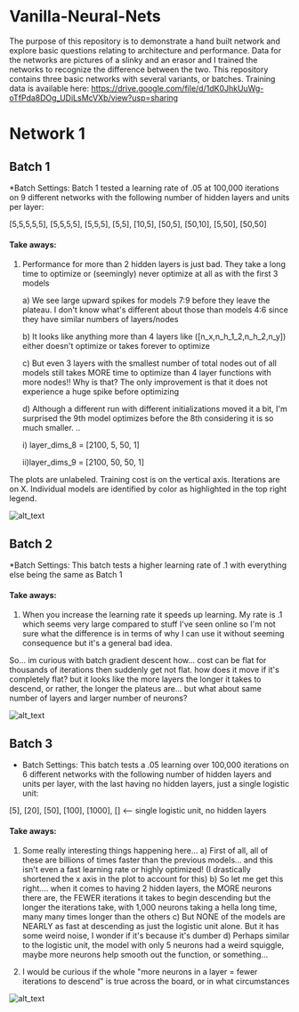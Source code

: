 # Vanilla-Neural-Nets

The purpose of this repository is to demonstrate a hand built network and explore basic questions relating to architecture and performance. Data for the networks are pictures of a slinky and an erasor and I trained the networks to recognize the difference between the two. This repository contains three basic networks with several variants, or batches. Training data is available here:
https://drive.google.com/file/d/1dK0JhkUuWg-oTfPda8DOg_UDiLsMcVXb/view?usp=sharing


# Network 1

## Batch 1
*Batch Settings: Batch 1 tested a learning rate of .05 at 100,000 iterations on 9 different networks with the following number of hidden layers and units per layer:

[5,5,5,5,5], [5,5,5,5], [5,5,5], [5,5], [10,5], [50,5], [50,10], [5,50], [50,50]

#### Take aways:

1) Performance for more than 2 hidden layers is just bad. They take a long time to optimize or (seemingly) never optimize at all as with the first 3 models

    a) We see large upward spikes for models 7:9 before they leave the plateau. I don't know what's different about those than models 4:6 since they have similar numbers of layers/nodes
    
    b) It looks like anything more than 4 layers like ([n_x,n_h_1_2,n_h_2,n_y]) either doesn't optimize or takes forever to optimize
    
    c) But even 3 layers with the smallest number of total nodes out of all models still takes MORE time to optimize than 4 layer functions with more nodes!! Why is that? The only improvement is that it does not experience a huge spike before optimizing
    
    d) Although a different run with different initializations moved it a bit, I'm surprised the 9th model optimizes before the 8th considering it is so much smaller. ..
    
      i) layer_dims_8 = [2100, 5, 50, 1]
          
      ii)layer_dims_9 = [2100, 50, 50, 1]
          
The plots are unlabeled. Training cost is on the vertical axis. Iterations are on X. Individual models are identified by color as highlighted in the top right legend.

![alt_text](https://imgur.com/hsTR7YV.png)


## Batch 2
*Batch Settings: This batch tests a higher learning rate of .1 with everything else being the same as Batch 1

#### Take aways:

1) When you increase the learning rate it speeds up learning. My rate is .1 which seems very large compared to stuff I've seen online so I'm not sure what the difference is in terms of why I can use it without seeming consequence but it's a general bad idea.

So... im curious with batch gradient descent how... cost can be flat for thousands of iterations then suddenly get not flat. how does it move if it's completely flat? but it looks like the more layers the longer it takes to descend, or rather, the longer the plateus are... but what about same number of layers and larger number of neurons?


![alt_text](https://imgur.com/alM8OiT.png)


## Batch 3
* Batch Settings: This batch tests a .05 learning over 100,000 iterations on 6 different networks with the following number of hidden layers and units per layer, with the last having no hidden layers, just a single logistic unit:

[5], [20], [50], [100], [1000], [] <-- single logistic unit, no hidden layers


#### Take aways:

1) Some really interesting things happening here...
    a) First of all, all of these are billions of times faster than the previous models... and this isn't even a fast learning rate or highly optimized! (I drastically shortened the x axis in the plot to account for this)
    b) So let me get this right.... when it comes to having 2 hidden layers, the MORE neurons there are, the FEWER iterations it takes to begin descending but the longer the iterations take, with 1,000 neurons taking a hella long time, many many times longer than the others
    c) But NONE of the models are NEARLY as fast at descending as just the logistic unit alone. But it has some weird noise, I wonder if it's because it's dumber
    d) Perhaps similar to the logistic unit, the model with only 5 neurons had a weird squiggle, maybe more neurons help smooth out the function, or something...

2) I would be curious if the whole "more neurons in a layer = fewer iterations to descend" is true across the board, or in what circumstances

![alt_text](https://imgur.com/Z78ISTG.png)












